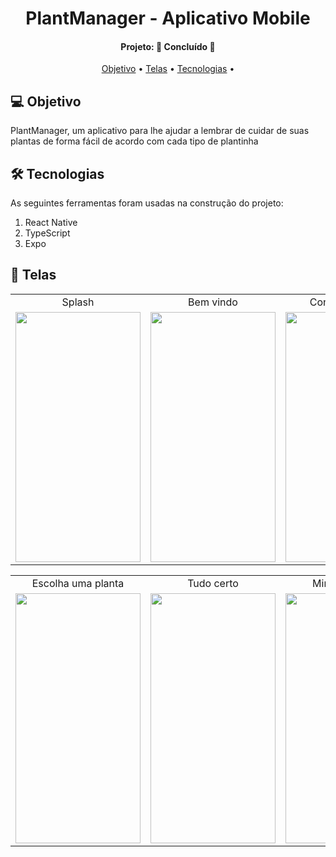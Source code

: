 <h1 align="center">
   PlantManager - Aplicativo Mobile
</h1>
<h4 align="center"> 
Projeto: 🚀 Concluído 🚀
</h4>
<p align="center">
 <a href="#-objetivo">Objetivo</a> •
 <a href="#-telas">Telas</a> •
 <a href="#-tecnologias">Tecnologias</a> • 
</p>

## 💻 Objetivo

PlantManager, um aplicativo para lhe ajudar a lembrar de cuidar de suas plantas de forma fácil de acordo com cada tipo de plantinha

## 🛠 Tecnologias

As seguintes ferramentas foram usadas na construção do projeto:

<ol> 
      <li>React Native</li>
      <li>TypeScript</li>
      <li>Expo</li>
    </ol>
<p/>

## 📱 Telas

<table align="center" display=flex>
  <tr>
    <td align="center">Splash</td>
    <td align="center">Bem vindo</td>
    <td align="center">Confirmar nome</td>
  </tr>
  <tr>
    <td><img src="https://github.com/Borges10002/rockethelp-mobile/blob/main/imgs/Login.jpeg" width=200 height=400></td>
    <td><img src="https://github.com/Borges10002/rockethelp-mobile/blob/main/imgs/Home%20(em%20andamento).jpeg" width=200 height=400></td>
    <td><img src="https://github.com/Borges10002/rockethelp-mobile/blob/main/imgs/Home%20(finalizados).jpeg" width=200 height=400></td>
  </tr>
 </table>

 <table align="center"  display=flex>
  <tr>
    <td align="center">Escolha uma planta</td>
     <td align="center">Tudo certo</td>
     <td align="center">Minhas plantas</td>
  </tr>
  <tr>
    <td><img src="https://github.com/Borges10002/rockethelp-mobile/blob/main/imgs/Nova%20solicita%C3%A7%C3%A3o.jpeg" width=200 height=400></td>
     <td><img src="https://github.com/Borges10002/rockethelp-mobile/blob/main/imgs/Solicita%C3%A7%C3%A3o%20(em%20andamento).jpeg" width=200 height=400></td>
     <td><img src="https://github.com/Borges10002/rockethelp-mobile/blob/main/imgs/Solicita%C3%A7%C3%A3o%20(finalizada).jpeg" width=200 height=400></td>
  </tr>
 </table>
